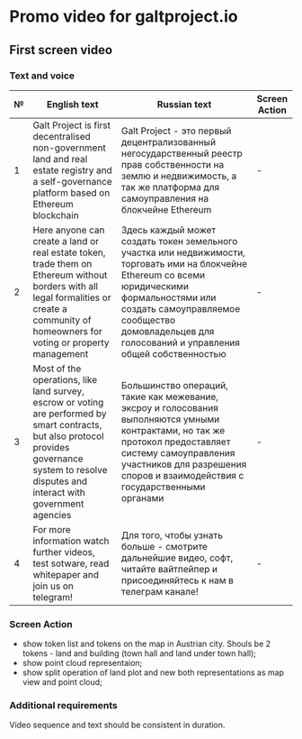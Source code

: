 # Promo video for galtproject.io 

## First screen video

### Text and voice
|№|English text|Russian text|Screen Action|
|------|-------|----------|-------|
|1|Galt Project is first decentralised non-government land and real estate registry and a self-governance platform based on Ethereum blockchain|Galt Project - это первый децентрализованный негосударственный реестр прав собственности на землю и недвижимость, а так же платформа для самоуправления на блокчейне Ethereum |-|
|2|Here anyone can create a land or real estate token, trade them on Ethereum without borders with all legal formalities or create a community of homeowners for voting or property management |Здесь каждый может создать токен земельного участка или недвижимости, торговать ими на блокчейне Ethereum со всеми юридическими формальностями или создать самоуправляемое сообщество домовладельцев для голосований и управления общей собственностью |-|
|3|Most of the operations, like land survey, escrow or voting are performed by smart contracts, but also protocol provides governance system to resolve disputes and interact with government agencies |Большинство операций, такие как межевание, эксроу и голосования выполняются умными контрактами, но так же протокол предоставляет систему самоуправления участников для разрешения споров и взаимодействия с государственными органами |-|
|4| For more information watch further videos, test sotware, read whitepaper and join us on telegram!  | Для того, чтобы узнать больше - смотрите дальнейшие видео, софт, читайте вайтпейпер и присоединяйтесь к нам в телеграм канале! |-|


### Screen Action
- show token list and tokens on the map in Austrian city. Shouls be 2 tokens - land and building (town hall and land under town hall);
- show point cloud representaion;
- show split operation of land plot and new both representations as map view and point cloud;

### Additional requirements
Video sequence and text should be consistent in duration.
